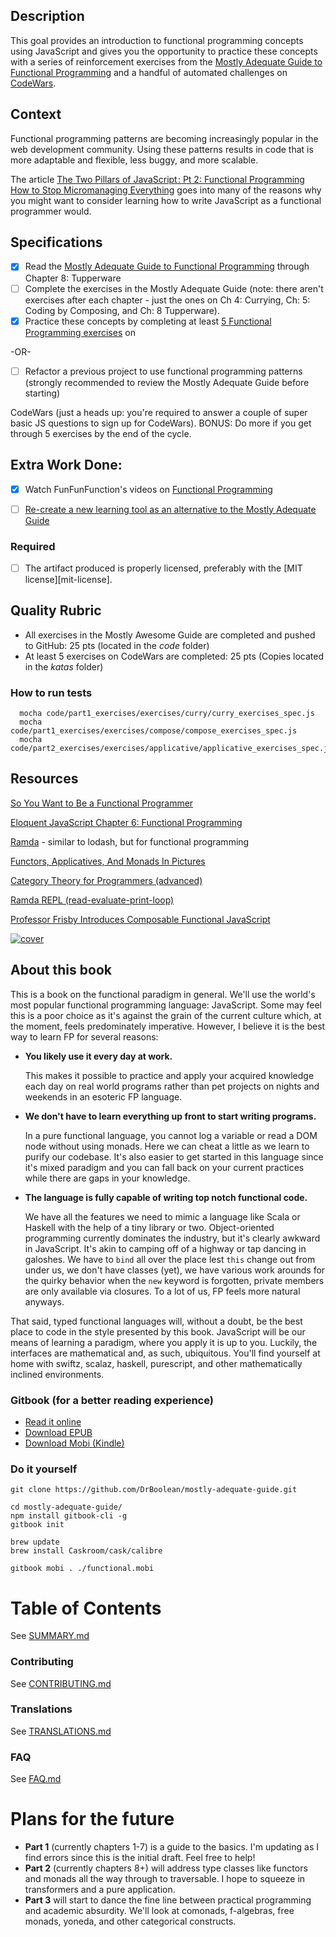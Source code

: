## Description

This goal provides an introduction to functional programming concepts using JavaScript and gives you the opportunity to practice these concepts with a series of reinforcement exercises from the [Mostly Adequate Guide to Functional Programming](https://drboolean.gitbooks.io/mostly-adequate-guide/content/) and a handful of automated challenges on [CodeWars](https://www.codewars.com/kata/latest/my-languages?tags=Functional+Programming).

## Context

Functional programming patterns are becoming increasingly popular in the web development community. Using these patterns results in code that is more adaptable and flexible, less buggy, and more scalable. 

The article [The Two Pillars of JavaScript : Pt 2: Functional Programming
How to Stop Micromanaging Everything](https://medium.com/javascript-scene/the-two-pillars-of-javascript-pt-2-functional-programming-a63aa53a41a4#.p9gfmzfel) goes into many of the reasons why you might want to consider learning how to write JavaScript as a functional programmer would.

## Specifications

- [x] Read the [Mostly Adequate Guide to Functional Programming](https://drboolean.gitbooks.io/mostly-adequate-guide/content/) through Chapter 8: Tupperware
- [ ] Complete the exercises in the Mostly Adequate Guide (note: there aren't exercises after each chapter - just the ones on Ch 4: Currying, Ch: 5: Coding by Composing, and Ch: 8 Tupperware).
- [x] Practice these concepts by completing at least [5 Functional Programming exercises](https://www.codewars.com/kata/latest/my-languages?tags=Functional+Programming) on 

-OR-

- [ ] Refactor a previous project to use functional programming patterns (strongly recommended to review the Mostly Adequate Guide before starting) 

CodeWars (just a heads up: you're required to answer a couple of super basic JS questions to sign up for CodeWars). BONUS: Do more if you get through 5 exercises by the end of the cycle.

## Extra Work Done:
- [x] Watch FunFunFunction's videos on [Functional Programming](https://www.youtube.com/playlist?list=PL0zVEGEvSaeEd9hlmCXrk5yUyqUag-n84)
- [ ] [Re-create a new learning tool as an alternative to the Mostly Adequate Guide](https://github.com/arayi/conversational-functional)

 
### Required

- [ ] The artifact produced is properly licensed, preferably with the [MIT license][mit-license].

## Quality Rubric

- All exercises in the Mostly Awesome Guide are completed and pushed to GitHub: 25 pts (located in the *code* folder)
- At least 5 exercises on CodeWars are completed: 25 pts (Copies located in the *katas* folder)

### How to run tests
```  
  mocha code/part1_exercises/exercises/curry/curry_exercises_spec.js
  mocha code/part1_exercises/exercises/compose/compose_exercises_spec.js
  mocha code/part2_exercises/exercises/applicative/applicative_exercises_spec.js
  ```

## Resources

[So You Want to Be a Functional Programmer](https://medium.com/@cscalfani/so-you-want-to-be-a-functional-programmer-part-1-1f15e387e536)

[Eloquent JavaScript Chapter 6: Functional Programming](http://eloquentjavascript.net/1st_edition/chapter6.html)

[Ramda](http://ramdajs.com/docs/) - similar to lodash, but for functional programming

[Functors, Applicatives, And Monads In Pictures](http://adit.io/posts/2013-04-17-functors,_applicatives,_and_monads_in_pictures.html)

[Category Theory for Programmers (advanced)](https://bartoszmilewski.com/2014/10/28/category-theory-for-programmers-the-preface/)

[Ramda REPL (read-evaluate-print-loop)](http://ramdajs.com/repl/)

[Professor Frisby Introduces Composable Functional JavaScript](https://egghead.io/courses/professor-frisby-introduces-composable-functional-javascript)


[![cover](images/cover.png)](SUMMARY.md)

## About this book

This is a book on the functional paradigm in general. We'll use the world's most popular functional programming language: JavaScript. Some may feel this is a poor choice as it's against the grain of the current culture which, at the moment, feels predominately imperative. However, I believe it is the best way to learn FP for several reasons:

 * **You likely use it every day at work.**

    This makes it possible to practice and apply your acquired knowledge each day on real world programs rather than pet projects on nights and weekends in an esoteric FP language.


 * **We don't have to learn everything up front to start writing programs.**

    In a pure functional language, you cannot log a variable or read a DOM node without using monads. Here we can cheat a little as we learn to purify our codebase. It's also easier to get started in this language since it's mixed paradigm and you can fall back on your current practices while there are gaps in your knowledge.


 * **The language is fully capable of writing top notch functional code.**

    We have all the features we need to mimic a language like Scala or Haskell with the help of a tiny library or two. Object-oriented programming currently dominates the industry, but it's clearly awkward in JavaScript. It's akin to camping off of a highway or tap dancing in galoshes. We have to `bind` all over the place lest `this` change out from under us, we don't have classes (yet), we have various work arounds for the quirky behavior when the `new` keyword is forgotten, private members are only available via closures. To a lot of us, FP feels more natural anyways.

That said, typed functional languages will, without a doubt, be the best place to code in the style presented by this book. JavaScript will be our means of learning a paradigm, where you apply it is up to you. Luckily, the interfaces are mathematical and, as such, ubiquitous. You'll find yourself at home with swiftz, scalaz, haskell, purescript, and other mathematically inclined environments.


### Gitbook (for a better reading experience)

* [Read it online](https://drboolean.gitbooks.io/mostly-adequate-guide/content/)
* [Download EPUB](https://www.gitbook.com/download/epub/book/drboolean/mostly-adequate-guide)
* [Download Mobi (Kindle)](https://www.gitbook.com/download/mobi/book/drboolean/mostly-adequate-guide)

### Do it yourself

```
git clone https://github.com/DrBoolean/mostly-adequate-guide.git

cd mostly-adequate-guide/
npm install gitbook-cli -g
gitbook init

brew update
brew install Caskroom/cask/calibre

gitbook mobi . ./functional.mobi
```


# Table of Contents

See [SUMMARY.md](SUMMARY.md)

### Contributing

See [CONTRIBUTING.md](CONTRIBUTING.md)

### Translations

See [TRANSLATIONS.md](TRANSLATIONS.md)

### FAQ

See [FAQ.md](FAQ.md)



# Plans for the future

* **Part 1** (currently chapters 1-7) is a guide to the basics. I'm updating as I find errors since this is the initial draft. Feel free to help!
* **Part 2** (currently chapters 8+) will address type classes like functors and monads all the way through to traversable. I hope to squeeze in transformers and a pure application.
* **Part 3** will start to dance the fine line between practical programming and academic absurdity. We'll look at comonads, f-algebras, free monads, yoneda, and other categorical constructs.
